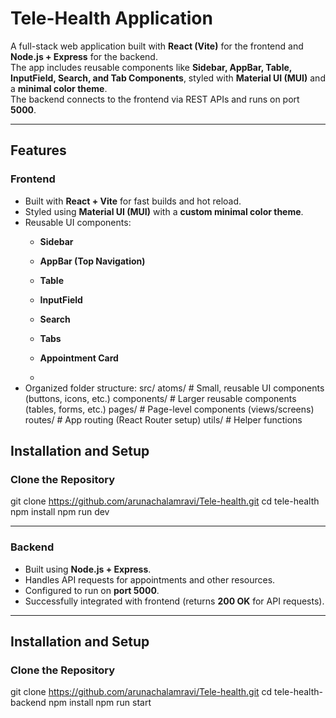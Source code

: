 # Tele-Health Application

A full-stack web application built with **React (Vite)** for the frontend and **Node.js + Express** for the backend.  
The app includes reusable components like **Sidebar, AppBar, Table, InputField, Search, and Tab Components**, styled with **Material UI (MUI)** and a **minimal color theme**.  
The backend connects to the frontend via REST APIs and runs on port **5000**.

---

## Features

### Frontend
- Built with **React + Vite** for fast builds and hot reload.
- Styled using **Material UI (MUI)** with a **custom minimal color theme**.
- Reusable UI components:
  - **Sidebar**
  - **AppBar (Top Navigation)**
  - **Table**
  - **InputField**
  - **Search**
  - **Tabs**
  - **Appointment Card**
 
  - 
- Organized folder structure:
src/
atoms/ # Small, reusable UI components (buttons, icons, etc.)
components/ # Larger reusable components (tables, forms, etc.)
pages/ # Page-level components (views/screens)
routes/ # App routing (React Router setup)
utils/ # Helper functions

## Installation and Setup

### Clone the Repository
git clone https://github.com/arunachalamravi/Tele-health.git
cd tele-health
npm install
npm run dev

---


### Backend
- Built using **Node.js + Express**.
- Handles API requests for appointments and other resources.
- Configured to run on **port 5000**.
- Successfully integrated with frontend (returns **200 OK** for API requests).

---

## Installation and Setup

### Clone the Repository
git clone https://github.com/arunachalamravi/Tele-health.git
cd tele-health-backend
npm install
npm run start
